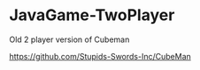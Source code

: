 # JavaGame-TwoPlayer

Old 2 player version of Cubeman

https://github.com/Stupids-Swords-Inc/CubeMan
